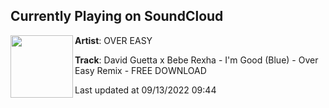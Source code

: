 ## Currently Playing on SoundCloud

[<img align="left" width="100" src="https://i1.sndcdn.com/artworks-0TXkZAbtsossBfEB-JwvprQ-t500x500.jpg">](https://soundcloud.com/overeasyofficial/david-guetta-x-bebe-rexha-im-good-over-easy-remix)

**Artist**: OVER EASY 

**Track**: David Guetta x Bebe Rexha - I'm Good (Blue) - Over Easy Remix - FREE DOWNLOAD

Last updated at 09/13/2022 09:44
